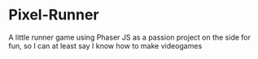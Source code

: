 # Pixel-Runner
A little runner game using Phaser JS as a passion project on the side for fun, so I can at least say I know how to make videogames
